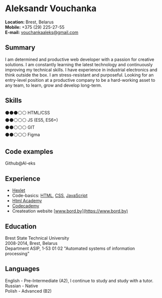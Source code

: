 # **Aleksandr Vouchanka**

**Location:** Brest, Belarus  
**Mobile:** +375 (29) 225-27-55  
**E-mail:** [vouchankaaleks@gmail.com](mailto:vouchankaaleks@gmail.com)
## **Summary**

I am determined and productive web developer with a passion for creative solutions. I am constantly learning the latest technology and continuously improving my technical skills. I have experience in industrial electronics and think outside the box. I am stress-resistant and purposeful. Looking for an entry-level position at a productive company to be a hard-working asset to any team, to learn, grow and develop long-term.

## **Skills**

⚫⚫⚫⚪⚪ HTML/CSS  
⚫⚫⚪⚪⚪ JS (ES5, ES6+)  
⚫⚫⚪⚪⚪ GIT  
⚫⚫⚪⚪⚪ Figma  

## **Code examples**

Github@Al-eks

## **Experience**

- [Hexlet](https://ru.hexlet.io/u/al-eks "Studying")
- Code-basics: [HTML](https://ru.code-basics.com/languages/html "Completed"), [CSS](https://ru.code-basics.com/languages/css "Completed"), [JavaScript](https://ru.code-basics.com/languages/javascript "Completed")
- [Html Academy](https://htmlacademy.ru/profile/id1565043/achievements "Completed")
- [Codecademy](https://www.codecademy.com/profiles/Al-eks "Completed")
- Createation website [www.bord.by](https://www.bord.by)

## **Education**

Brest State Technical University  
2008-2014, Brest, Belarus  
Department ASIP, 1-53 01 02 "Automated systems of information processing"

## **Languages**

English -  Pre-Intermediate (A2), I continue to study and study with a tutor.  
Russian - Native  
Polish - Advanced (B2)